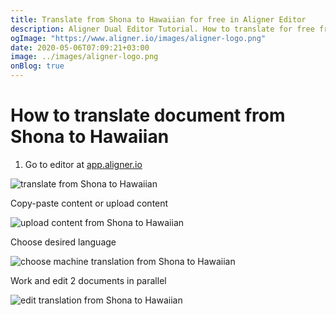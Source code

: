 ```yaml
---
title: Translate from Shona to Hawaiian for free in Aligner Editor
description: Aligner Dual Editor Tutorial. How to translate for free from Shona to Hawaiian. Aligner is multilingual document management platform. 
ogImage: "https://www.aligner.io/images/aligner-logo.png"
date: 2020-05-06T07:09:21+03:00
image: ../images/aligner-logo.png
onBlog: true
---
```


# How to translate document from Shona to Hawaiian

1. Go to editor at [app.aligner.io](https://app.aligner.io "Aligner App web page")

![translate from Shona to Hawaiian](../aligner-blank-editor.png "translate from Shona to Hawaiian")

Copy-paste content or upload content

![upload content from Shona to Hawaiian](../aligner-uploaded-document.png "upload content from Shona to Hawaiian")

Choose desired language

![choose machine translation from Shona to Hawaiian](../aligner-language-dropdown.png "choose machine translation from Shona to Hawaiian")

Work and edit 2 documents in parallel

![edit translation from Shona to Hawaiian](../aligner-double-sitded-editor.png "edit translation from Shona to Hawaiian")

